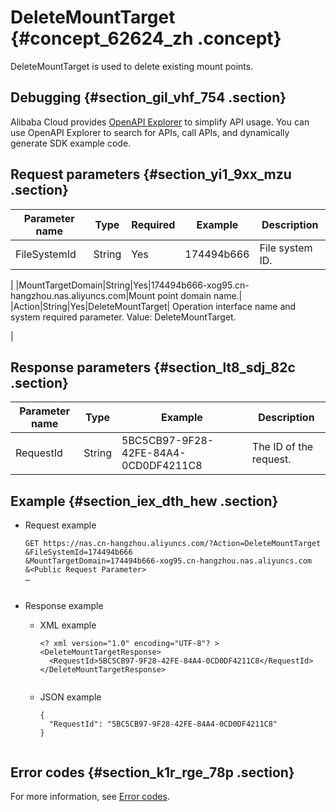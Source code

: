 # DeleteMountTarget {#concept_62624_zh .concept}

DeleteMountTarget is used to delete existing mount points.

## Debugging {#section_gil_vhf_754 .section}

Alibaba Cloud provides [OpenAPI Explorer](https://api.aliyun.com/#product=NAS&api=DescribeMountTargets) to simplify API usage. You can use OpenAPI Explorer to search for APIs, call APIs, and dynamically generate SDK example code.

## Request parameters {#section_yi1_9xx_mzu .section}

|Parameter name|Type|Required|Example|Description|
|--------------|----|--------|-------|-----------|
|FileSystemId|String|Yes|174494b666| File system ID.

 |
|MountTargetDomain|String|Yes|174494b666-xog95.cn-hangzhou.nas.aliyuncs.com|Mount point domain name.|
|Action|String|Yes|DeleteMountTarget| Operation interface name and system required parameter. Value: DeleteMountTarget.

 |

## Response parameters {#section_lt8_sdj_82c .section}

|Parameter name|Type|Example|Description|
|--------------|----|-------|-----------|
|RequestId|String|5BC5CB97-9F28-42FE-84A4-0CD0DF4211C8|The ID of the request.|

## Example {#section_iex_dth_hew .section}

-   Request example

    ``` {#codeblock_vbb_z0y_1ji .language-shell}
    GET https://nas.cn-hangzhou.aliyuncs.com/?Action=DeleteMountTarget
    &FileSystemId=174494b666
    &MountTargetDomain=174494b666-xog95.cn-hangzhou.nas.aliyuncs.com
    &<Public Request Parameter>
    …
    					
    ```

-   Response example
    -   XML example

        ``` {#codeblock_irm_mll_3nd .language-xml}
        <? xml version="1.0" encoding="UTF-8"? >
        <DeleteMountTargetResponse>
          <RequestId>5BC5CB97-9F28-42FE-84A4-0CD0DF4211C8</RequestId>
        </DeleteMountTargetResponse>
        							
        ```

    -   JSON example

        ``` {#codeblock_h84_936_kss .language-json}
        {
          "RequestId": "5BC5CB97-9F28-42FE-84A4-0CD0DF4211C8"
        }
        							
        ```


## Error codes {#section_k1r_rge_78p .section}

For more information, see [Error codes](https://error-center.alibabacloud.com/status/product/NAS).

